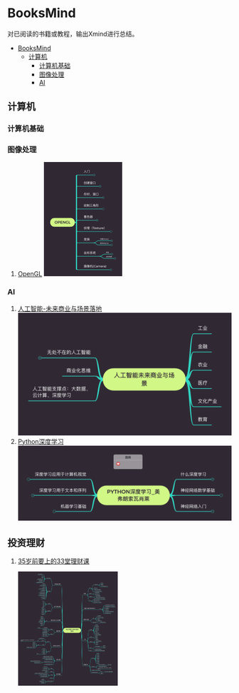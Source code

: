 # BooksMind

对已阅读的书籍或教程，输出Xmind进行总结。

- [BooksMind](#booksmind)
  - [计算机](#计算机)
    - [计算机基础](#计算机基础)
    - [图像处理](#图像处理)
    - [AI](#ai)

## 计算机

### 计算机基础

### 图像处理

1. [OpenGL](https://github.com/lllhhh/BooksMind/blob/main/计算机/图像处理/OpenGL/OpenGL.xmind) <img src="计算机/图像处理/OpenGL/openGL.png" alt="OpenGL" style="zoom:25%;" />

### AI

1. [人工智能-未来商业与场景落地](https://github.com/lllhhh/BooksMind/blob/main/计算机/AI/人工智能-未来商业与场景落地/人工智能-未来商业与场景落地.xmind) ![人工智能未来商业与场景](计算机/AI/人工智能-未来商业与场景落地/人工智能未来商业与场景.png)
2. [Python深度学习](https://github.com/lllhhh/BooksMind/blob/main/计算机/AI/Python深度学习/Python深度学习___美弗朗索瓦肖莱.xmind) ![Python深度学习](计算机/AI/Python深度学习/Python深度学习_美弗朗索瓦肖莱.png)

## 投资理财

1. [35岁前要上的33堂理财课](https://github.com/lllhhh/BooksMind/blob/main/投资/35岁前要上的33堂理财课/35岁前要上的33堂理财课.xmind)

   <img src="投资/35岁前要上的33堂理财课/35岁前要上的33堂理财课.png" style="zoom:25%;" />


